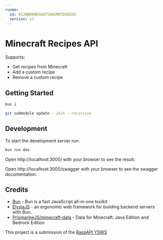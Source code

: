 ```yaml
---
runme:
  id: 01JNWDKNN3AQTS9AGMQTDXBZGG
  version: v3
---
```


# Minecraft Recipes API

Supports:
- Get recipes from Minecraft
- Add a custom recipe
- Remove a custom recipe

## Getting Started

```bash {"id":"01JNWDKNN3AQTS9AGMQM98WEGK"}
bun i
```

```bash {"id":"01JNWEDM83VDHNZE8W5YFFGJVD"}
git submodule update --init --recursive
```

## Development

To start the development server run:

```bash {"id":"01JNWDKNN3AQTS9AGMQM9YVCT6"}
bun run dev
```

Open http://localhost:3000/ with your browser to see the result.

Open http://localhost:3000/swagger with your browser to see the swagger documentation.

## Credits

- [Bun](https://bun.sh) - Bun is a fast JavaScript all-in-one toolkit
- [ElysiaJS](https://elysiajs.com/) - an ergonomic web framework for building backend servers with Bun.
- [PrismarineJS/minecraft-data](https://github.com/PrismarineJS/minecraft-data) - Data for Minecraft: Java Edition and Bedrock Edition

This project is a submission of the [RaspAPI YSWS](https://raspapi.hackclub.com/)